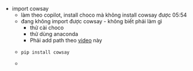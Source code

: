 - import cowsay
	- làm theo copilot, install choco mà không install cowsay được 05:54
	- đang không import được cowsay - không biết phải làm gì
		- thử cài choco
		- thử dùng anaconda
		- Phải add path theo [video](https://www.youtube.com/watch?v=Jw_MuM2BOuI) này
	- ```
	  pip install cowsay
	  ```
	-